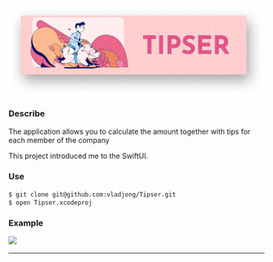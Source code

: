 ![](image/image.png)

### Describe

The application allows you to calculate the amount together with tips for each member of the company

This project introduced me to the SwiftUI.

### Use
```
$ git clone git@github.com:vladjong/Tipser.git
$ open Tipser.xcodeproj
```

### Example

![](image/example.gif)

---
